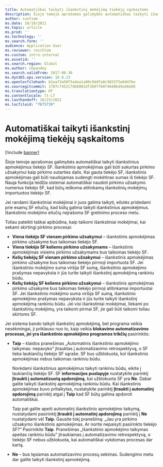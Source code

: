 ```yaml
---
title: Automatiškai taikyti išankstinį mokėjimą tiekėjų sąskaitoms
description: Šioje temoje aprašomas galimybės automatiškai taikyti išankstinius apmokėjimus tiekėjo SF.
author: sunfzam
ms.date: 10/19/2021
ms.topic: article
ms.prod: ''
ms.technology: ''
ms.search.form: ''
audience: Application User
ms.reviewer: roschlom
ms.custom: intro-internal
ms.assetid: ''
ms.search.region: Global
ms.author: shpandey
ms.search.validFrom: 2017-08-30
ms.dyn365.ops.version: 10.0.23
ms.openlocfilehash: b1ea73a50f5adaa1a00c9ddfa8c983375e0d47be
ms.sourcegitcommit: 1707cf45217db6801df260ff60f4648bd9a4bb68
ms.translationtype: HT
ms.contentlocale: lt-LT
ms.lasthandoff: 10/23/2021
ms.locfileid: "7675739"
---
```

# <a name="automatically-apply-to-vendor-invoices"></a>Automatiškai taikyti išankstinį mokėjimą tiekėjų sąskaitoms

[!include [banner](../includes/banner.md)]

Šioje temoje aprašomas galimybės automatiškai taikyti išankstinius apmokėjimus tiekėjo SF. Išankstinis apmokėjimas gali būti sukurtas pirkimo užsakymui kaip pirkimo sutarties dalis. Kai gauta tiekėjo SF, išankstinis apmokėjimas gali būti naudojamas sudengti mokėtinas sumas iš tiekėjo SF. Nauja funkcija leidžia sistemai automatiškai naudoti pirkimo užsakymo numerius tiekėjo SF, kad būtų ieškoma atitinkamų išankstinių mokėjimų importuotos tiekėjo SF.

Jei randami išankstiniai mokėjimai ir juos galima taikyti, eilutės pridedami prie esamų SF eilučių, kad būtų galima taikyti išankstinius apmokėjimus. Išankstinio mokėjimo eilučių neįrašoma SF gretinimo proceso metu.

Toliau pateikti taškai apibūdina, kaip taikomi išankstiniai mokėjimai, kai sekami skirtingi pirkimo procesai:

- **Viena tiekėjo SF vienam pirkimo užsakymui** – išankstinis apmokėjimas pirkimo užsakyme bus taikomas tiekėjo SF.
- **Viena tiekėjo SF keliems pirkimo užsakymams** – išankstinis apmokėjimas visiems pirkimo užsakymams bus taikomas tiekėjo SF.
- **Kelių tiekėjų SF vienam pirkimo užsakymui** – išankstinis apmokėjimas pirkimo užsakyme bus taikomas tiekėjo pirmoji importuota SF. Jei išankstinio mokėjimo suma viršija SF sumą, išankstinio apmokėjimo prašymas nepavyksta ir jūs turite taikyti išankstinį apmokėjimą rankiniu būdu.
- **Kelių tiekėjų SF keliems pirkimo užsakymui** – išankstinis apmokėjimas pirkimo užsakyme bus taikomas tiekėjo pirmoji atitinkamai importuotai SF. Jei išankstinio mokėjimo suma viršija SF sumą, išankstinio apmokėjimo prašymas nepavyksta ir jūs turite taikyti išankstinį apmokėjimą rankiniu būdu. Jei visi išankstiniai mokėjimai, liekami po išankstinių mokėjimų, yra taikomi pirmai SF, jie gali būti taikomi toliau skirtoms SF.

Jei sistema bando taikyti išankstinį apmokėjimą, bet programa veikia nesėkmingai, ji priklauso nuo to, kaip veikia **blokavimo automatizavimo procesas, jei yra išankstinio apmokėjimo programos trikčių** pasirinktis:

- **Taip** – klaidos pranešimas „Automatinis išankstinio apmokėjimo taikymas: nepavyko" įtrauktas į automatizavimo retrospektyvą, o SF lieka laukiančių tiekėjo SF sąraše. SF bus užblokuota, kol išankstinis apmokėjimas nebus taikomas rankiniu būdu.

    Norėdami išankstinius apmokėjimus taikyti rankiniu būdu, eikite į laukiančią tiekėjo SF. SF **informacijos puslapyje** nustatykite parinktį **Įtraukti į automatizuotą apdorojimą**, kai užblokuota SF yra **Ne**. Dabar galite taikyti išankstinį apmokėjimą rankiniu būdu. Kai išankstinis apmokėjimas buvo pritaikytas, nustatykite parinktį **Įtraukti į automatinį apdorojimą** parinktį atgal į **Taip** kad SF būtų galima apdoroti automatiškai.

    Taip pat galite apeiti automatinį išankstinio apmokėjimo taikymą, nustatydami pasirinktį **Įtraukti į automatinį apdorojimą** parinktį į **Ne** nustatydami vėl **Taip**. Gausite tokį pranešimą: „Jau yra pirkimo užsakymo išankstinis apmokėjimas. Ar norite nepaisyti pasirinkto tiekėjo SF?“ Pasirinkite **Taip**. Pranešimas „Išankstinio apmokėjimo taikymas apeitas rankiniu būdu" įtraukiamas į automatizavimo retrospektyvą, o tiekėjo SF nebus užblokuota, kai automatiškai vykdomas procesas dar kartą.

- **Ne** – bus tęsiamas automatizavimo procesų sekimas. Sudengimo metu dar galite taikyti išankstinį apmokėjimą.
